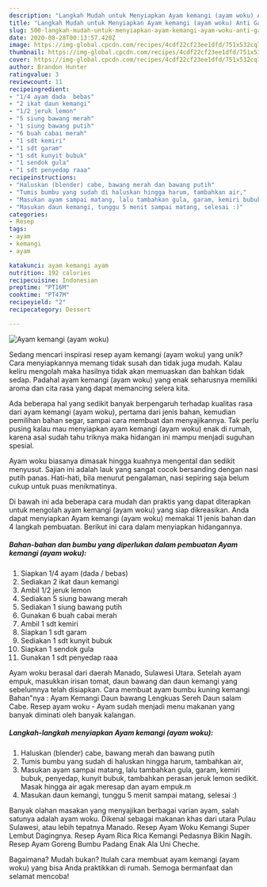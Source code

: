 ```yaml
---
description: "Langkah Mudah untuk Menyiapkan Ayam kemangi (ayam woku) Anti Gagal"
title: "Langkah Mudah untuk Menyiapkan Ayam kemangi (ayam woku) Anti Gagal"
slug: 500-langkah-mudah-untuk-menyiapkan-ayam-kemangi-ayam-woku-anti-gagal
date: 2020-08-28T00:13:57.420Z
image: https://img-global.cpcdn.com/recipes/4cdf22cf23ee1dfd/751x532cq70/ayam-kemangi-ayam-woku-foto-resep-utama.jpg
thumbnail: https://img-global.cpcdn.com/recipes/4cdf22cf23ee1dfd/751x532cq70/ayam-kemangi-ayam-woku-foto-resep-utama.jpg
cover: https://img-global.cpcdn.com/recipes/4cdf22cf23ee1dfd/751x532cq70/ayam-kemangi-ayam-woku-foto-resep-utama.jpg
author: Brandon Hunter
ratingvalue: 3
reviewcount: 11
recipeingredient:
- "1/4 ayam dada  bebas"
- "2 ikat daun kemangi"
- "1/2 jeruk lemon"
- "5 siung bawang merah"
- "1 siung bawang putih"
- "6 buah cabai merah"
- "1 sdt kemiri"
- "1 sdt garam"
- "1 sdt kunyit bubuk"
- "1 sendok gula"
- "1 sdt penyedap raaa"
recipeinstructions:
- "Haluskan (blender) cabe, bawang merah dan bawang putih"
- "Tumis bumbu yang sudah di haluskan hingga harum, tambahkan air,"
- "Masukan ayam sampai matang, lalu tambahkan gula, garam, kemiri bubuk, penyedap, kunyit bubuk, tambahkan perasan jeruk lemon sedikit. Masak hingga air agak meresap dan ayam empuk.m"
- "Masukan daun kemangi, tunggu 5 menit sampai matang, selesai :)"
categories:
- Resep
tags:
- ayam
- kemangi
- ayam

katakunci: ayam kemangi ayam 
nutrition: 192 calories
recipecuisine: Indonesian
preptime: "PT16M"
cooktime: "PT47M"
recipeyield: "2"
recipecategory: Dessert

---
```



![Ayam kemangi (ayam woku)](https://img-global.cpcdn.com/recipes/4cdf22cf23ee1dfd/751x532cq70/ayam-kemangi-ayam-woku-foto-resep-utama.jpg)

Sedang mencari inspirasi resep ayam kemangi (ayam woku) yang unik? Cara menyiapkannya memang tidak susah dan tidak juga mudah. Kalau keliru mengolah maka hasilnya tidak akan memuaskan dan bahkan tidak sedap. Padahal ayam kemangi (ayam woku) yang enak seharusnya memiliki aroma dan cita rasa yang dapat memancing selera kita.

Ada beberapa hal yang sedikit banyak berpengaruh terhadap kualitas rasa dari ayam kemangi (ayam woku), pertama dari jenis bahan, kemudian pemilihan bahan segar, sampai cara membuat dan menyajikannya. Tak perlu pusing kalau mau menyiapkan ayam kemangi (ayam woku) enak di rumah, karena asal sudah tahu triknya maka hidangan ini mampu menjadi suguhan spesial.

Ayam woku biasanya dimasak hingga kuahnya mengental dan sedikit menyusut. Sajian ini adalah lauk yang sangat cocok bersanding dengan nasi putih panas. Hati-hati, bila menurut pengalaman, nasi sepiring saja belum cukup untuk puas menikmatinya.


Di bawah ini ada beberapa cara mudah dan praktis yang dapat diterapkan untuk mengolah ayam kemangi (ayam woku) yang siap dikreasikan. Anda dapat menyiapkan Ayam kemangi (ayam woku) memakai 11 jenis bahan dan 4 langkah pembuatan. Berikut ini cara dalam menyiapkan hidangannya.

<!--inarticleads1-->

##### Bahan-bahan dan bumbu yang diperlukan dalam pembuatan Ayam kemangi (ayam woku):

1. Siapkan 1/4 ayam (dada / bebas)
1. Sediakan 2 ikat daun kemangi
1. Ambil 1/2 jeruk lemon
1. Sediakan 5 siung bawang merah
1. Sediakan 1 siung bawang putih
1. Gunakan 6 buah cabai merah
1. Ambil 1 sdt kemiri
1. Siapkan 1 sdt garam
1. Sediakan 1 sdt kunyit bubuk
1. Siapkan 1 sendok gula
1. Gunakan 1 sdt penyedap raaa


Ayam woku berasal dari daerah Manado, Sulawesi Utara. Setelah ayam empuk, masukkan irisan tomat, daun bawang dan daun kemangi yang sebelumnya telah disiapkan. Cara membuat ayam bumbu kuning kemangi Bahan&#34;nya : Ayam Kemangi Daun bawang Lengkuas Sereh Daun salam Cabe. Resep ayam woku - Ayam sudah menjadi menu makanan yang banyak diminati oleh banyak kalangan. 

<!--inarticleads2-->

##### Langkah-langkah menyiapkan Ayam kemangi (ayam woku):

1. Haluskan (blender) cabe, bawang merah dan bawang putih
1. Tumis bumbu yang sudah di haluskan hingga harum, tambahkan air,
1. Masukan ayam sampai matang, lalu tambahkan gula, garam, kemiri bubuk, penyedap, kunyit bubuk, tambahkan perasan jeruk lemon sedikit. Masak hingga air agak meresap dan ayam empuk.m
1. Masukan daun kemangi, tunggu 5 menit sampai matang, selesai :)


Banyak olahan masakan yang menyajikan berbagai varian ayam, salah satunya adalah ayam woku. Dikenal sebagai makanan khas dari utara Pulau Sulawesi, atau lebih tepatnya Manado. Resep Ayam Woku Kemangi Super Lembut Dagingnya. Resep Ayam Rica Rica Kemangi Pedasnya Bikin Nagih. Resep Ayam Goreng Bumbu Padang Enak Ala Uni Cheche. 

Bagaimana? Mudah bukan? Itulah cara membuat ayam kemangi (ayam woku) yang bisa Anda praktikkan di rumah. Semoga bermanfaat dan selamat mencoba!
